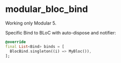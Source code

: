 
# modular_bloc_bind

Working only Modular 5.

Specific Bind to BLoC with auto-dispose and notifier:

```dart
@override
final List<Bind> binds = [
  BlocBind.singleton((i) => MyBloc()),
];
```


